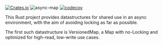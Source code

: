 [![Crates.io](https://img.shields.io/crates/v/async-map.svg?logo=rust)](https://crates.io/crates/async-map)
![async-map](https://github.com/herblet/async-map/actions/workflows/build_with_coverage.yml/badge.svg)
[![codecov](https://codecov.io/gh/herblet/async-map/branch/main/graph/badge.svg?token=I579HJZVHQ)](https://codecov.io/gh/herblet/async-map)

This Rust project provides datastructures for shared use in an async environment, with the aim of avoiding locking as far as possible.

The first such datastructure is VersionedMap, a Map with no-Locking and optimized for high-read, low-write use cases.
